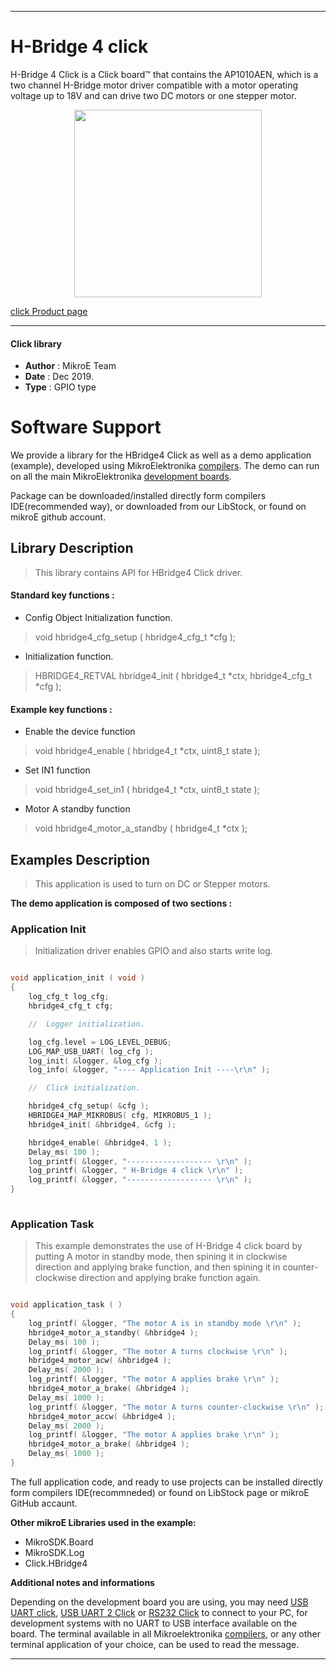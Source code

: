 
---
# H-Bridge 4 click

H-Bridge 4 Click is a Click board™ that contains the AP1010AEN, which is a two channel H-Bridge motor driver compatible with a motor operating voltage up to 18V and can drive two DC motors or one stepper motor.

<p align="center">
  <img src="https://download.mikroe.com/images/click_for_ide/hbridge4_click.png" height=300px>
</p>

[click Product page](<https://www.mikroe.com/h-bridge-4-click>)

---


#### Click library 

- **Author**        : MikroE Team
- **Date**          : Dec 2019.
- **Type**          : GPIO type


# Software Support

We provide a library for the HBridge4 Click 
as well as a demo application (example), developed using MikroElektronika 
[compilers](https://shop.mikroe.com/compilers). 
The demo can run on all the main MikroElektronika [development boards](https://shop.mikroe.com/development-boards).

Package can be downloaded/installed directly form compilers IDE(recommended way), or downloaded from our LibStock, or found on mikroE github account. 

## Library Description

> This library contains API for HBridge4 Click driver.

#### Standard key functions :

- Config Object Initialization function.
> void hbridge4_cfg_setup ( hbridge4_cfg_t *cfg ); 
 
- Initialization function.
> HBRIDGE4_RETVAL hbridge4_init ( hbridge4_t *ctx, hbridge4_cfg_t *cfg );

#### Example key functions :

- Enable the device function
> void hbridge4_enable ( hbridge4_t *ctx, uint8_t state );
 
- Set IN1 function
> void hbridge4_set_in1 ( hbridge4_t *ctx, uint8_t state );

- Motor A standby function
> void hbridge4_motor_a_standby ( hbridge4_t *ctx );

## Examples Description

> This application is used to turn on DC or Stepper motors.

**The demo application is composed of two sections :**

### Application Init 

> Initialization driver enables GPIO and also starts write log. 

```c

void application_init ( void )
{
    log_cfg_t log_cfg;
    hbridge4_cfg_t cfg;

    //  Logger initialization.

    log_cfg.level = LOG_LEVEL_DEBUG;
    LOG_MAP_USB_UART( log_cfg );
    log_init( &logger, &log_cfg );
    log_info( &logger, "---- Application Init ----\r\n" );

    //  Click initialization.

    hbridge4_cfg_setup( &cfg );
    HBRIDGE4_MAP_MIKROBUS( cfg, MIKROBUS_1 );
    hbridge4_init( &hbridge4, &cfg );

    hbridge4_enable( &hbridge4, 1 );
    Delay_ms( 100 );
    log_printf( &logger, "------------------- \r\n" );
    log_printf( &logger, " H-Bridge 4 click \r\n" );
    log_printf( &logger, "------------------- \r\n" );
}
  
```

### Application Task

> This example demonstrates the use of H-Bridge 4 click board by putting A motor
> in standby mode, then spining it in clockwise direction and applying brake function, and then
> spining it in counter-clockwise direction and applying brake function again.

```c

void application_task ( )
{
    log_printf( &logger, "The motor A is in standby mode \r\n" );
    hbridge4_motor_a_standby( &hbridge4 );
    Delay_ms( 100 );
    log_printf( &logger, "The motor A turns clockwise \r\n" );
    hbridge4_motor_acw( &hbridge4 );
    Delay_ms( 2000 );
    log_printf( &logger, "The motor A applies brake \r\n" );
    hbridge4_motor_a_brake( &hbridge4 );
    Delay_ms( 1000 );
    log_printf( &logger, "The motor A turns counter-clockwise \r\n" );
    hbridge4_motor_accw( &hbridge4 );
    Delay_ms( 2000 );
    log_printf( &logger, "The motor A applies brake \r\n" );
    hbridge4_motor_a_brake( &hbridge4 );
    Delay_ms( 1000 );
}

```

The full application code, and ready to use projects can be  installed directly form compilers IDE(recommneded) or found on LibStock page or mikroE GitHub accaunt.

**Other mikroE Libraries used in the example:** 

- MikroSDK.Board
- MikroSDK.Log
- Click.HBridge4

**Additional notes and informations**

Depending on the development board you are using, you may need 
[USB UART click](https://shop.mikroe.com/usb-uart-click), 
[USB UART 2 Click](https://shop.mikroe.com/usb-uart-2-click) or 
[RS232 Click](https://shop.mikroe.com/rs232-click) to connect to your PC, for 
development systems with no UART to USB interface available on the board. The 
terminal available in all Mikroelektronika 
[compilers](https://shop.mikroe.com/compilers), or any other terminal application 
of your choice, can be used to read the message.



---

